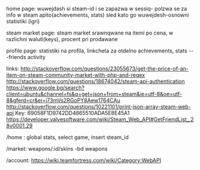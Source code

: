 home page: wuwejdash si steam-id i se zapazwa w sessiq- polzwa se za info w steam apito(achievements, stats)
  sled kato go wuwejdesh-osnowni statistiki (igri)

steam market page:
  steam market srawnqwane na itemi po cena, w razlichni waluti(keys), procent pri prodawane

profile page:
  statistiki na profila, linkcheta za otdelno achievements, stats
  ---friends activity

links:
http://stackoverflow.com/questions/23055673/get-the-price-of-an-item-on-steam-community-market-with-php-and-regex
http://stackoverflow.com/questions/18674042/steam-api-authentication
https://www.google.bg/search?client=ubuntu&channel=fs&q=get+json+from+steam&ie=utf-8&oe=utf-8&gferd=cr&ei=j73mVs2RGoPY8Aew1764CAu
http://stackoverflow.com/questions/10221101/print-json-array-steam-web-api
Key: 69058F1D9742DD4665510ADA5E8E45A1
https://developer.valvesoftware.com/wiki/Steam_Web_API#GetFriendList_.28v0001.29

/home :
  global stats, select game, insert steam_id

/market: weapons/:id/skins
   -bd weapons

/account:
https://wiki.teamfortress.com/wiki/Category:WebAPI
